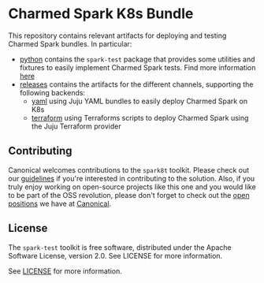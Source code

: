 # Charmed Spark K8s Bundle

This repository contains relevant artifacts for deploying and testing Charmed Spark bundles. In particular:

* [python](./python) contains the `spark-test` package that provides some utilities and fixtures to easily implement Charmed Spark tests. Find more information [here](./python/README.md)
* [releases](./releases) contains the artifacts for the different channels, supporting the following backends:
  * [yaml](./releases/3.4/yaml) using Juju YAML bundles to easily deploy Charmed Spark on K8s
  * [terraform](releases/3.4/terraform) using Terraforms scripts to deploy Charmed Spark using the Juju Terraform provider

## Contributing

Canonical welcomes contributions to the `spark8t` toolkit. Please check out our [guidelines](python/CONTRIBUTING.md) if you're interested in contributing to the solution. Also, if you truly enjoy working on open-source projects like this one and you would like to be part of the OSS revolution, please don't forget to check out the [open positions](https://canonical.com/careers/all) we have at [Canonical](https://canonical.com/).  

## License
The `spark-test` toolkit is free software, distributed under the Apache Software License, version 2.0. See LICENSE for more information.

See [LICENSE](LICENSE) for more information.
